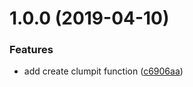 # 1.0.0 (2019-04-10)


### Features

* add create clumpit function ([c6906aa](https://github.com/team-griffin/clumpit/commit/c6906aa))
